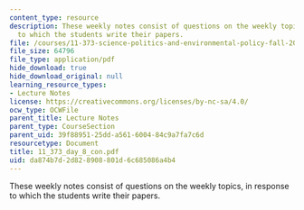 ```yaml
---
content_type: resource
description: These weekly notes consist of questions on the weekly topics, in response
  to which the students write their papers.
file: /courses/11-373-science-politics-and-environmental-policy-fall-2004/da874b7d2d828908801d6c685086a4b4_11_373_day_8_con.pdf
file_size: 64796
file_type: application/pdf
hide_download: true
hide_download_original: null
learning_resource_types:
- Lecture Notes
license: https://creativecommons.org/licenses/by-nc-sa/4.0/
ocw_type: OCWFile
parent_title: Lecture Notes
parent_type: CourseSection
parent_uid: 39f88951-25dd-a561-6004-84c9a7fa7c6d
resourcetype: Document
title: 11_373_day_8_con.pdf
uid: da874b7d-2d82-8908-801d-6c685086a4b4
---
```

These weekly notes consist of questions on the weekly topics, in response to which the students write their papers.